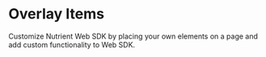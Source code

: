 # Overlay Items

Customize Nutrient Web SDK by placing your own elements on a page and add custom functionality to Web SDK.
